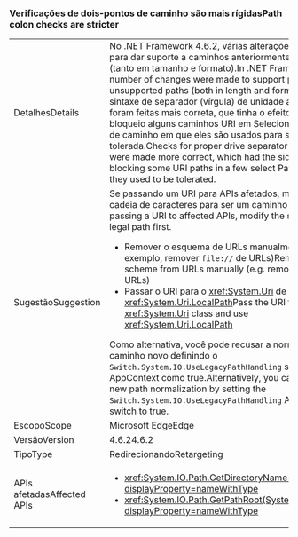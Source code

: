 ### <a name="path-colon-checks-are-stricter"></a><span data-ttu-id="91927-101">Verificações de dois-pontos de caminho são mais rígidas</span><span class="sxs-lookup"><span data-stu-id="91927-101">Path colon checks are stricter</span></span>

|   |   |
|---|---|
|<span data-ttu-id="91927-102">Detalhes</span><span class="sxs-lookup"><span data-stu-id="91927-102">Details</span></span>|<span data-ttu-id="91927-103">No .NET Framework 4.6.2, várias alterações foram feitas para dar suporte a caminhos anteriormente sem suporte (tanto em tamanho e formato).</span><span class="sxs-lookup"><span data-stu-id="91927-103">In .NET Framework 4.6.2, a number of changes were made to support previously unsupported paths (both in length and format).</span></span> <span data-ttu-id="91927-104">Verifica a sintaxe de separador (vírgula) de unidade apropriada foram feitas mais correta, que tinha o efeito colateral de bloqueio alguns caminhos URI em Selecione algumas APIs de caminho em que eles são usados para ser tolerada.</span><span class="sxs-lookup"><span data-stu-id="91927-104">Checks for proper drive separator (colon) syntax were made more correct, which had the side effect of blocking some URI paths in a few select Path APIs where they used to be tolerated.</span></span>|
|<span data-ttu-id="91927-105">Sugestão</span><span class="sxs-lookup"><span data-stu-id="91927-105">Suggestion</span></span>|<span data-ttu-id="91927-106">Se passando um URI para APIs afetados, modifique a cadeia de caracteres para ser um caminho legal primeiro.</span><span class="sxs-lookup"><span data-stu-id="91927-106">If passing a URI to affected APIs, modify the string to be a legal path first.</span></span><ul><li><span data-ttu-id="91927-107">Remover o esquema de URLs manualmente (por exemplo, remover <code>file://</code> de URLs)</span><span class="sxs-lookup"><span data-stu-id="91927-107">Remove the scheme from URLs manually (e.g. remove <code>file://</code> from URLs)</span></span></li><li><span data-ttu-id="91927-108">Passar o URI para o <xref:System.Uri> de classe e usar <xref:System.Uri.LocalPath></span><span class="sxs-lookup"><span data-stu-id="91927-108">Pass the URI to the <xref:System.Uri> class and use <xref:System.Uri.LocalPath></span></span></li></ul><span data-ttu-id="91927-109">Como alternativa, você pode recusar a normalização de caminho novo definindo o <code>Switch.System.IO.UseLegacyPathHandling</code> switch AppContext como true.</span><span class="sxs-lookup"><span data-stu-id="91927-109">Alternatively, you can opt out of the new path normalization by setting the <code>Switch.System.IO.UseLegacyPathHandling</code> AppContext switch to true.</span></span>|
|<span data-ttu-id="91927-110">Escopo</span><span class="sxs-lookup"><span data-stu-id="91927-110">Scope</span></span>|<span data-ttu-id="91927-111">Microsoft Edge</span><span class="sxs-lookup"><span data-stu-id="91927-111">Edge</span></span>|
|<span data-ttu-id="91927-112">Versão</span><span class="sxs-lookup"><span data-stu-id="91927-112">Version</span></span>|<span data-ttu-id="91927-113">4.6.2</span><span class="sxs-lookup"><span data-stu-id="91927-113">4.6.2</span></span>|
|<span data-ttu-id="91927-114">Tipo</span><span class="sxs-lookup"><span data-stu-id="91927-114">Type</span></span>|<span data-ttu-id="91927-115">Redirecionando</span><span class="sxs-lookup"><span data-stu-id="91927-115">Retargeting</span></span>|
|<span data-ttu-id="91927-116">APIs afetadas</span><span class="sxs-lookup"><span data-stu-id="91927-116">Affected APIs</span></span>|<ul><li><xref:System.IO.Path.GetDirectoryName(System.String)?displayProperty=nameWithType></li><li><xref:System.IO.Path.GetPathRoot(System.String)?displayProperty=nameWithType></li></ul>|

